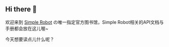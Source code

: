 ## Hi there 👋

欢迎来到 [Simple Robot](https://www.yuque.com/simpler-robot) の唯一指定官方图书馆，Simple Robot相关的API文档与手册都会放在这儿喔~

今天想要读点儿什么呢？

<!--

**Here are some ideas to get you started:**

🙋‍♀️ A short introduction - what is your organization all about?
🌈 Contribution guidelines - how can the community get involved?
👩‍💻 Useful resources - where can the community find your docs? Is there anything else the community should know?
🍿 Fun facts - what does your team eat for breakfast?
🧙 Remember, you can do mighty things with the power of [Markdown](https://docs.github.com/github/writing-on-github/getting-started-with-writing-and-formatting-on-github/basic-writing-and-formatting-syntax)
-->
